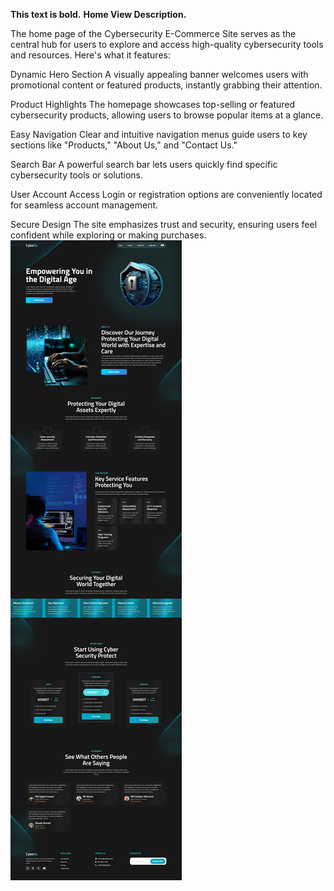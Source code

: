 
**This text is bold.**
__Home View Description.__

The home page of the Cybersecurity E-Commerce Site serves as the central hub for users to explore and access high-quality cybersecurity tools and resources. Here's what it features:

Dynamic Hero Section
A visually appealing banner welcomes users with promotional content or featured products, instantly grabbing their attention.

Product Highlights
The homepage showcases top-selling or featured cybersecurity products, allowing users to browse popular items at a glance.

Easy Navigation
Clear and intuitive navigation menus guide users to key sections like "Products," "About Us," and "Contact Us."

Search Bar
A powerful search bar lets users quickly find specific cybersecurity tools or solutions.

User Account Access
Login or registration options are conveniently located for seamless account management.

Secure Design
The site emphasizes trust and security, ensuring users feel confident while exploring or making purchases.
![Cybersecurity E-Commerce Site Screenshot](screencapture-localhost-Cyber-security-Website-main-index-php-2025-01-13-12_43_57.png)
